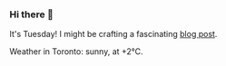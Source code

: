 ### Hi there :wave:

It's Tuesday! I might be crafting a fascinating [blog post](https://www.benjaminwuethrich.dev).

Weather in Toronto: sunny, at +2°C.
